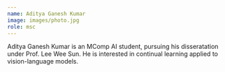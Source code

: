 ```yaml
---
name: Aditya Ganesh Kumar
image: images/photo.jpg
role: msc
---
```


Aditya Ganesh Kumar is an MComp AI student, pursuing his disseratation under Prof. Lee Wee Sun. He is interested in continual learning applied to vision-language models.
